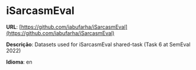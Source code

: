 # iSarcasmEval
**URL**: [https://github.com/iabufarha/iSarcasmEval](https://github.com/iabufarha/iSarcasmEval)

**Descrição**: Datasets used for iSarcasmEval shared-task (Task 6 at SemEval 2022)

**Idioma**: en
